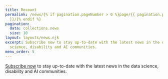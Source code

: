 ```yaml
---
title: Recount
permalink: /news/{% if pagination.pageNumber > 0 %}page/{{ pagination.pageNumber
  }}/{% endif %}
pagination:
  data: collections.news
  size: 10
layout: layouts/news.njk
excerpt: Subscribe now to stay up-to-date with the latest news in the data
  science, disability and AI communities.
menu_order: 5
---
```

[Subscribe now](https://ocadu.us6.list-manage.com/subscribe?u=df09b45913649b12f2a2aef66&id=97ef2e9d6a) to stay up-to-date with the latest news in the data science, disability and AI communities.
